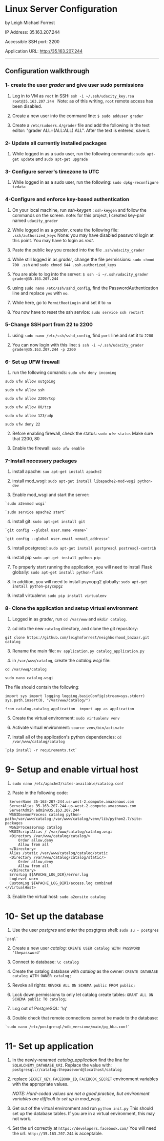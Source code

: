 # Linux Server Configuration

by Leigh Michael Forrest

IP Address: 35.163.207.244

Accessible SSH port: 2200

Application URL: http://35.163.207.244

---

## Configuration walkthrough

### 1- create the user *grader* and give user sudo permissions

1. Log in to VM as `root` in SSH: `ssh -i ~/.ssh/udacity_key.rsa root@35.163.207.244
` Note: as of this writing, `root` remote access has been disabled.

2. Create a new user into the command line: `$ sudo adduser grader`

3. Create a `/etc/sudoers.d/grader` file and add the following in the text editor:
  "grader ALL=(ALL:ALL) ALL". After the text is entered, save it.

### 2- Update all currently installed packages

  1. While logged in as a sudo user, run the following commands: `sudo apt-get update`
    and `sudo apt-get upgrade`

### 3- Configure server's timezone to UTC

  1. While logged in as a sudo user, run the following: `sudo dpkg-reconfigure tzdata`

### 4-Configure and enforce key-based authentication

  1. On your local machine, run *ssh-keygen* : `ssh-keygen` and follow the
  commands on the screen. note: for this project, I created key-pair
  named `udacity_grader`

  2. While logged in as a *grader*, create the following file:
    `.ssh/authorized_keys` None: you may have disabled password login
    at this point. You may have to login as *root*.

  3. Paste the public key you created into the file `.ssh/udacity_grader`

  4. While still logged in as *grader*, change the file permissions:
    `sudo chmod 700 .ssh` and `sudo chmod 644 .ssh.authorized_keys`

  5. You are able to log into the server: `$ ssh -i ~/.ssh/udacity_grader grader@35.163.207.244`

  6. using `sudo nano /etc/ssh/sshd_config`, find the PasswordAuthentication line and replace `yes` with `no`.

  7. While here, go to `PermitRootLogin` and set it to `no`

  8. You now have to reset the ssh service: `sudo service ssh restart`


### 5-Change SSH port from 22 to 2200

  1. using `sudo nano /etc/ssh/sshd_config`, find `port` line and set it to `2200`

  2. You can now login with this line: `$ ssh -i ~/.ssh/udacity_grader grader@35.163.207.244 -p 2200`

### 6- Set up UFW firewall

  1. run the following comands:
  `sudo ufw deny incoming`

  `sudo ufw allow outgoing`

  `sudo ufw allow ssh`

  `sudo ufw allow 2200/tcp`

  `sudo ufw allow 80/tcp`

  `sudo ufw allow 123/udp`

  `sudo ufw deny 22`

  2. Before enabling firewall, check the status: `sudo ufw status` Make sure
  that 2200, 80

  3. Enable the firewall: `sudo ufw enable`

### 7-Install necessary packages

  1. install apache: `suo apt-get install apache2`

  2. install mod_wsgi: `sudo apt-get install libapache2-mod-wsgi python-dev`

  3. Enable mod_wsgi and start the server:

    `sudo a2enmod wsgi`

    `sudo service apache2 start`

  4. install git: `sudo apt-get install git`

    `git config --global user.name <name>`

    `git config --global user.email <email_address>`

  5. install postgresql: `sudo apt-get install postgresql postresql-contrib`

  6. install pip `sudo apt-get install python-pip`

  7. To properly start running the application, you will need to install Flask
    globally: `sudo apt-get install python-flask`

  8. In addition, you will need to install psycopg2 globally: `sudo apt-get install python-psycopg2
`

  9. install virtualenv: `sudo pip install virtualenv`

### 8- Clone the application and setup virtual environment

  1. Logged in as *grader*, run `cd /var/www` and `mkdir catalog`.

  2. cd into the new `catalog` directory, and clone the git repository:

  `git clone https://github.com/leighmforrest/neighborhood_bazaar.git catalog`

  3. Rename the main file: `mv application.py catalog_application.py`

  4. in `/var/www/catalog`, create the *catalog.wsgi* file:

  `cd /var/wwq/catalog`

  `sudo nano catalog.wsgi`

  The file should contain the following:

  `import sys
   import logging
   logging.basicConfig(stream=sys.stderr)
   sys.path.insert(0, "/var/www/catalog/")`

   `from catalog.catalog_application  import app as application`

  5. Create the virtual environment: `sudo virtualenv venv`

  6. Activate virtual environment: `source venv/bin/activate`

  7. Install all of the application's python dependencies:
    `cd /var/www/catalog/catalog`

    `pip install -r requirements.txt`

# 9- Setup and enable virtual host

  1. `sudo nano /etc/apache2/sites-available/catalog.conf`

  2. Paste in the following code:

  ```<VirtualHost *:80>
    ServerName 35-163-207-244.us-west-2.compute.amazonaws.com
    ServerAlias 35-163-207-244.us-west-2.compute.amazonaws.com
    ServerAdmin admin@35.163.207.244
    WSGIDaemonProcess catalog python-path=/var/www/catalog:/var/www/catalog/venv/lib/python2.7/site-packages
    WSGIProcessGroup catalog
    WSGIScriptAlias / /var/www/catalog/catalog.wsgi
    <Directory /var/www/catalog/catalog/>
        Order allow,deny
        Allow from all
    </Directory>
    Alias /static /var/www/catalog/catalog/static
    <Directory /var/www/catalog/catalog/static/>
        Order allow,deny
        Allow from all
    </Directory>
    ErrorLog ${APACHE_LOG_DIR}/error.log
    LogLevel warn
    CustomLog ${APACHE_LOG_DIR}/access.log combined
</VirtualHost>
```

  3. Enable the virtual host: `sudo a2ensite catalog`

# 10- Set up the database

  1. Use the user *postgres* and enter the posgtgres shell:
    `sudo su - postgres`

    `psql`

  2. Create a new user *catalog*: `CREATE USER catalog WITH PASSWORD 'thepassword'`

  3. Connect to database: `\c catalog`

  4. Create the catalog database with *catalog* as the owner:
     `CREATE DATABASE catalog WITH OWNER catalog;`

  5. Revoke all rights: `REVOKE ALL ON SCHEMA public FROM public;`

  6. Lock down permissions to only let catalog create tables:
     `GRANT ALL ON SCHEMA public TO catalog;`

  7. Log out of PostgreSQL: '\q'

  8. Double check that remote connections cannot be made to the database:

    `sudo nano /etc/postgresql/<db_version>/main/pg_hba.conf`

# 11- Set up application

  1. In the newly-renamed *catalog_application* find the line for `SQLALCHEMY_DATABASE_URI`. Replace the value with:
    `postgresql://catalog:thepassword@localhost/catalog`

  2. replace `SECRET_KEY`, `FACEBOOK_ID`, `FACEBOOK_SECRET` environment variables
     with the appropriate values.

     *NOTE: Hard-coded values are not a good practice, but environment variables
      are difficult to set up in mod_wsgi.*

  3. Get out of the virtual environment and run `python init.py` This should set up
     the database tables. If you are in a virtual environment, this may not work.

  4. Set the url correctly at `https://developers.facebook.com/` You will need
     the url. `http://35.163.207.244` is acceptable.
